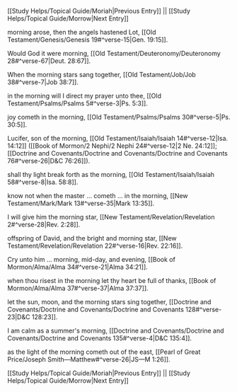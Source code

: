 [[Study Helps/Topical Guide/Moriah|Previous Entry]]  ||  [[Study Helps/Topical Guide/Morrow|Next Entry]]

 morning arose, then the angels hastened Lot, [[Old Testament/Genesis/Genesis 19#^verse-15|Gen. 19:15]].

 Would God it were morning, [[Old Testament/Deuteronomy/Deuteronomy 28#^verse-67|Deut. 28:67]].

 When the morning stars sang together, [[Old Testament/Job/Job 38#^verse-7|Job 38:7]].

 in the morning will I direct my prayer unto thee, [[Old Testament/Psalms/Psalms 5#^verse-3|Ps. 5:3]].

 joy cometh in the morning, [[Old Testament/Psalms/Psalms 30#^verse-5|Ps. 30:5]].

 Lucifer, son of the morning, [[Old Testament/Isaiah/Isaiah 14#^verse-12|Isa. 14:12]] ([[Book of Mormon/2 Nephi/2 Nephi 24#^verse-12|2 Ne. 24:12]]; [[Doctrine and Covenants/Doctrine and Covenants/Doctrine and Covenants 76#^verse-26|D&C 76:26]]).

 shall thy light break forth as the morning, [[Old Testament/Isaiah/Isaiah 58#^verse-8|Isa. 58:8]].

 know not when the master ... cometh ... in the morning, [[New Testament/Mark/Mark 13#^verse-35|Mark 13:35]].

 I will give him the morning star, [[New Testament/Revelation/Revelation 2#^verse-28|Rev. 2:28]].

 offspring of David, and the bright and morning star, [[New Testament/Revelation/Revelation 22#^verse-16|Rev. 22:16]].

 Cry unto him ... morning, mid-day, and evening, [[Book of Mormon/Alma/Alma 34#^verse-21|Alma 34:21]].

 when thou risest in the morning let thy heart be full of thanks, [[Book of Mormon/Alma/Alma 37#^verse-37|Alma 37:37]].

 let the sun, moon, and the morning stars sing together, [[Doctrine and Covenants/Doctrine and Covenants/Doctrine and Covenants 128#^verse-23|D&C 128:23]].

 I am calm as a summer's morning, [[Doctrine and Covenants/Doctrine and Covenants/Doctrine and Covenants 135#^verse-4|D&C 135:4]].

 as the light of the morning cometh out of the east, [[Pearl of Great Price/Joseph Smith—Matthew#^verse-26|JS—M 1:26]].

[[Study Helps/Topical Guide/Moriah|Previous Entry]]  ||  [[Study Helps/Topical Guide/Morrow|Next Entry]]
